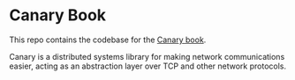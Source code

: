 # Canary Book

This repo contains the codebase for the [Canary book](https://znx3p0.github.io/canary-book/).

Canary is a distributed systems library for making network communications
easier, acting as an abstraction layer over TCP and other
network protocols.
